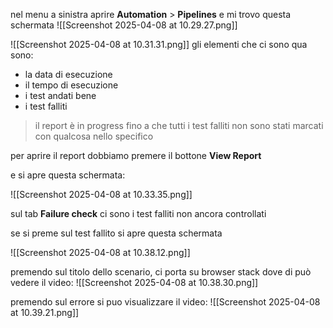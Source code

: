 
nel menu a sinistra aprire **Automation** > **Pipelines** e mi trovo questa schermata
![[Screenshot 2025-04-08 at 10.29.27.png]]

![[Screenshot 2025-04-08 at 10.31.31.png]]
gli elementi che ci sono qua sono:
* la data di esecuzione
* il tempo di esecuzione
* i test andati bene 
* i test falliti 

> il report è in progress fino a che tutti i test falliti non sono stati marcati con qualcosa nello specifico

per aprire il report dobbiamo premere il bottone **View Report**

e si apre questa schermata:

![[Screenshot 2025-04-08 at 10.33.35.png]]

sul tab **Failure check** ci sono i test falliti non ancora controllati

se si preme sul test fallito si apre questa schermata

![[Screenshot 2025-04-08 at 10.38.12.png]]

premendo sul titolo dello scenario, ci porta su browser stack dove di può vedere il video:
![[Screenshot 2025-04-08 at 10.38.30.png]]

premendo sul errore si puo visualizzare il video:
![[Screenshot 2025-04-08 at 10.39.21.png]]

